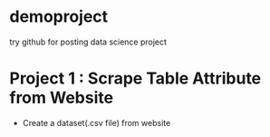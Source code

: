 # demoproject
try github for posting data science project

# Project 1 : Scrape Table Attribute from Website
* Create a dataset(.csv file) from website
